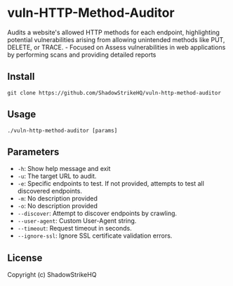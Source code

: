 # vuln-HTTP-Method-Auditor
Audits a website's allowed HTTP methods for each endpoint, highlighting potential vulnerabilities arising from allowing unintended methods like PUT, DELETE, or TRACE. - Focused on Assess vulnerabilities in web applications by performing scans and providing detailed reports

## Install
`git clone https://github.com/ShadowStrikeHQ/vuln-http-method-auditor`

## Usage
`./vuln-http-method-auditor [params]`

## Parameters
- `-h`: Show help message and exit
- `-u`: The target URL to audit.
- `-e`: Specific endpoints to test. If not provided, attempts to test all discovered endpoints.
- `-m`: No description provided
- `-o`: No description provided
- `--discover`: Attempt to discover endpoints by crawling.
- `--user-agent`: Custom User-Agent string.
- `--timeout`: Request timeout in seconds.
- `--ignore-ssl`: Ignore SSL certificate validation errors.

## License
Copyright (c) ShadowStrikeHQ
